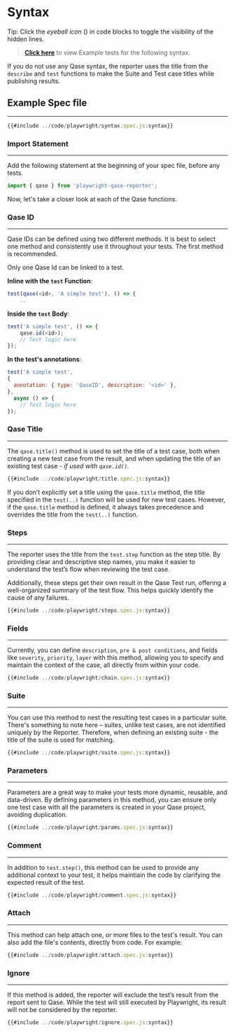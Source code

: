 # Syntax

Tip: Click the _eyeball icon_ (<i class="fa fa-eye"></i>) in code blocks to toggle the visibility of the hidden lines.


> [**Click here**](https://github.com/cskmnrpt/qase-playwright/tree/main/tests/examples) to view Example tests for the following syntax.


If you do not use any Qase syntax, the reporter uses the title from the `describe` and `test` functions to make the Suite and Test case titles while publishing results.


## Example Spec file
---
```javascript
{{#include ../code/playwright/syntax.spec.js:syntax}}
```


### Import Statement
---
Add the following statement at the beginning of your spec file, before any tests.

```javascript
import { qase } from 'playwright-qase-reporter';
```
Now, let's take a closer look at each of the Qase functions.


 
### Qase ID
---

Qase IDs can be defined using two different methods. It is best to select one method and consistently use it throughout your tests. The first method is recommended.

Only one Qase Id can be linked to a test. 

**Inline with the `test` Function**: 

```javascript
test(qase(<id>, 'A simple test'), () => {
    ..
```

**Inside the `test` Body**: 

```javascript
test('A simple test', () => {
    qase.id(<id>);
    // Test logic here
});
```

**In the test's annotations**:

```js
test('A simple test',
{
  annotation: { type: 'QaseID', description: '<id>' },
},
  async () => {
    // Test logic here
});
```


### Qase Title
--- 

The `qase.title()` method is used to set the title of a test case, both when creating a new test case from the result, and when updating the title of an existing test case - *if used with `qase.id()`.*

```javascript
{{#include ../code/playwright/title.spec.js:syntax}}
```

If you don’t explicitly set a title using the `qase.title` method, the title specified in the `test(..)` function will be used for new test cases. However, if the `qase.title` method is defined, it always takes precedence and overrides the title from the `test(..)` function.



### Steps
--- 

The reporter uses the title from the `test.step` function as the step title. By providing clear and descriptive step names, you make it easier to understand the test’s flow when reviewing the test case.

Additionally, these steps get their own result in the Qase Test run, offering a well-organized summary of the test flow. This helps quickly identify the cause of any failures.

```javascript
{{#include ../code/playwright/steps.spec.js:syntax}}
```


### Fields
---

Currently, you can define `description`, `pre & post conditions`, and fields like `severity`, `priority`, `layer` with this method, allowing you to specify and maintain the context of the case, all directly from within your code. 

```javascript
{{#include ../code/playwright/chain.spec.js:syntax}}
```


### Suite 
---

You can use this method to nest the resulting test cases in a particular suite. There's something to note here – suites, unlike test cases, are not identified uniquely by the Reporter. Therefore, when defining an existing suite - the title of the suite is used for matching.

```js
{{#include ../code/playwright/suite.spec.js:syntax}}
```


### Parameters
---
Parameters are a great way to make your tests more dynamic, reusable, and data-driven. By defining parameters in this method, you can ensure only one test case with all the parameters is created in your Qase project, avoiding duplication.


```javascript
{{#include ../code/playwright/params.spec.js:syntax}}
```


### Comment
---
In addition to `test.step()`, this method can be used to provide any additional context to your test, it helps maintiain the code by clarifying the expected result of the test.

```js
{{#include ../code/playwright/comment.spec.js:syntax}}
```


### Attach
---
This method can help attach one, or more files to the test's result. You can also add the file's contents, directly from code. For example: 

```js
{{#include ../code/playwright/attach.spec.js:syntax}}
```


### Ignore
---
If this method is added, the reporter will exclude the test’s result from the report sent to Qase. While the test will still executed by Playwright, its result will not be considered by the reporter.

```js
{{#include ../code/playwright/ignore.spec.js:syntax}}
```
